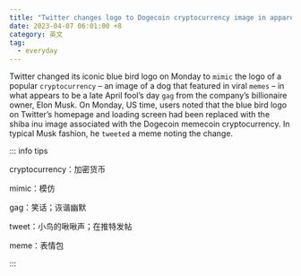 ```yaml
---
title: "Twitter changes logo to Dogecoin cryptocurrency image in apparent late April fool’s day gag"
date: 2023-04-07 06:01:00 +8
category: 英文
tag:
  - everyday
---
```


Twitter changed its iconic blue bird logo on Monday to `mimic` the logo of a popular `cryptocurrency` – an image of a dog that featured in viral `memes` – in what appears to be a late April fool’s day `gag` from the company’s billionaire owner, Elon Musk. On Monday, US time, users noted that the blue bird logo on Twitter’s homepage and loading screen had been replaced with the shiba inu image associated with the Dogecoin memecoin cryptocurrency. In typical Musk fashion, he `tweeted` a meme noting the change.

::: info tips

cryptocurrency：加密货币

mimic：模仿

gag：笑话；诙谐幽默

tweet：小鸟的啾啾声；在推特发帖

meme：表情包

:::
